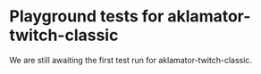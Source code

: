 # Playground tests for aklamator-twitch-classic
We are still awaiting the first test run for aklamator-twitch-classic.
